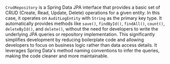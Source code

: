 `CrudRepository` is a Spring Data JPA interface that provides a basic set of CRUD (Create, Read, Update, Delete) operations for a given entity. In this case, it operates on `AuditLogEntity` with `String` as the primary key type.  It automatically provides methods like `save()`, `findById()`, `findAll()`, `count()`, `deleteById()`, and `delete()`, without the need for developers to write the underlying JPA queries or repository implementation. This significantly simplifies development by reducing boilerplate code and allowing developers to focus on business logic rather than data access details.  It leverages Spring Data's method naming conventions to infer the queries, making the code cleaner and more maintainable.
